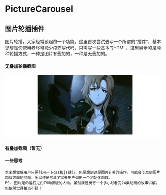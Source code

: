 # PictureCarousel
## 图片轮播插件
图片轮播，大家经常谈起的一个功能。这里首次尝试去写一个所谓的“插件”，基本思想是使使用者尽可能少的去写代码，只需写一些基本的HTML。这里展示的是两种轮播方式，一种是图片有叠加的，一种是无叠加的。

#### 无叠加轮播截图
![无叠加轮播截图](https://github.com/anxiaoxin/PictureCarousel/blob/master/src/img/%E6%97%A0%E5%8F%A0%E5%8A%A0%E6%88%AA%E5%9B%BE.jpg)


#### 有叠加截图（暂无）

#### 一些思考
    本来想做成用户只需引用一下css和js就行，但是想到这是图片有关的操作。可能会涉及到图片加载方面的问题，所以还是写成了需要用户调用一个初始化函数。
    PS. 图片是命运石之门TV动画版的人物。虽然我是勇哥一个多小时看完24集动画的故事讲解，但依然觉得相当不错！
